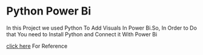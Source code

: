 # Python Power Bi
In this Project we used Python To Add Visuals In Power Bi.So, In Order to Do that You need to Install Python and Connect it With Power Bi 

[click here](https://docs.microsoft.com/en-us/power-bi/connect-data/desktop-python-scripts#:~:text=To%20run%20your%20Python%20Script%20in%20Power%20BI,can%20load%20the%20data%20and%20use%20it.%20) For Reference
